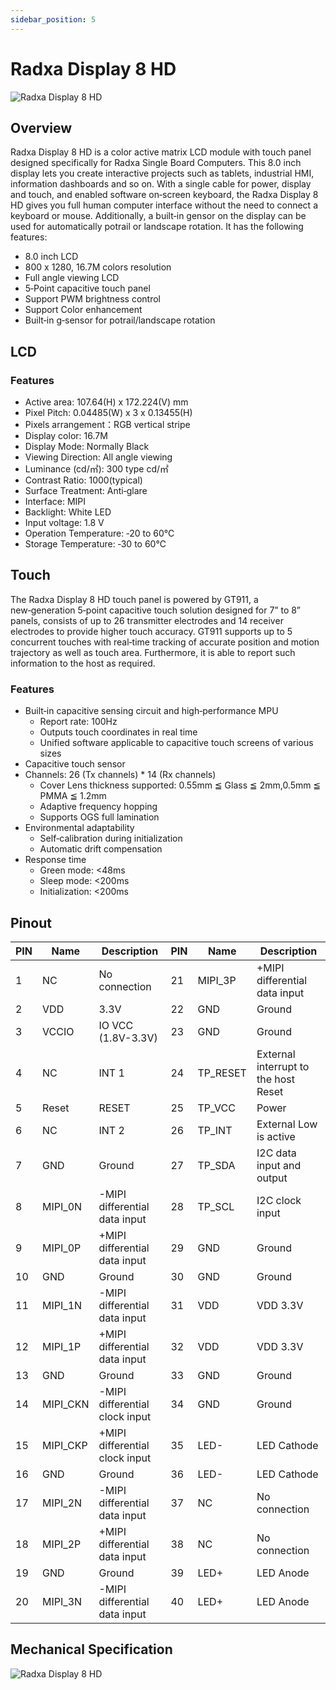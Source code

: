 ```yaml
---
sidebar_position: 5
---
```


# Radxa Display 8 HD

![Radxa Display 8 HD](/img/accessories/display-8-hd.webp)

## Overview

Radxa Display 8 HD is a color active matrix LCD module with touch panel designed specifically for Radxa Single Board Computers. This 8.0 inch display lets you create interactive projects such as tablets, industrial HMI, information dashboards and so on. With a single cable for power, display and touch, and enabled software on‑screen keyboard, the Radxa Display 8 HD gives you full human computer interface without the need to connect a keyboard or mouse. Additionally, a built‑in gensor on the display can be used for automatically potrail or landscape rotation. It has the following features:

- 8.0 inch LCD
- 800 x 1280, 16.7M colors resolution
- Full angle viewing LCD
- 5‑Point capacitive touch panel
- Support PWM brightness control
- Support Color enhancement
- Built‑in g‑sensor for potrail/landscape rotation

## LCD

### Features

- Active area: 107.64(H) x 172.224(V) mm
- Pixel Pitch: 0.04485(W) x 3 x 0.13455(H)
- Pixels arrangement：RGB vertical stripe
- Display color: 16.7M
- Display Mode: Normally Black
- Viewing Direction: All angle viewing
- Luminance (cd/㎡): 300 type cd/㎡
- Contrast Ratio: 1000(typical)
- Surface Treatment: Anti‑glare
- Interface: MIPI
- Backlight: White LED
- Input voltage: 1.8 V
- Operation Temperature: ‑20 to 60℃
- Storage Temperature: ‑30 to 60℃

## Touch

The Radxa Display 8 HD touch panel is powered by GT911, a new‑generation 5‑point capacitive touch solution designed for 7” to 8” panels, consists of up to 26 transmitter electrodes and 14 receiver electrodes to provide higher touch accuracy. GT911 supports up to 5 concurrent touches with real‑time tracking of accurate position and motion trajectory as well as touch area. Furthermore, it is able to report such information to the host as required.

### Features

- Built‑in capacitive sensing circuit and high‑performance MPU
  - Report rate: 100Hz
  - Outputs touch coordinates in real time
  - Unified software applicable to capacitive touch screens of various sizes
- Capacitive touch sensor
- Channels: 26 (Tx channels) \* 14 (Rx channels)
  - Cover Lens thickness supported: 0.55mm ≦ Glass ≦ 2mm,0.5mm ≦ PMMA ≦ 1.2mm
  - Adaptive frequency hopping
  - Supports OGS full lamination
- Environmental adaptability
  - Self‑calibration during initialization
  - Automatic drift compensation
- Response time
  - Green mode: <48ms
  - Sleep mode: <200ms
  - Initialization: <200ms

## Pinout

| PIN | Name     | Description                    | PIN | Name     | Description                          |
| --- | -------- | ------------------------------ | --- | -------- | ------------------------------------ |
| 1   | NC       | No connection                  | 21  | MIPI_3P  | +MIPI differential data input        |
| 2   | VDD      | 3.3V                           | 22  | GND      | Ground                               |
| 3   | VCCIO    | IO VCC (1.8V-3.3V)             | 23  | GND      | Ground                               |
| 4   | NC       | INT 1                          | 24  | TP_RESET | External interrupt to the host Reset |
| 5   | Reset    | RESET                          | 25  | TP_VCC   | Power                                |
| 6   | NC       | INT 2                          | 26  | TP_INT   | External Low is active               |
| 7   | GND      | Ground                         | 27  | TP_SDA   | I2C data input and output            |
| 8   | MIPI_0N  | -MIPI differential data input  | 28  | TP_SCL   | I2C clock input                      |
| 9   | MIPI_0P  | +MIPI differential data input  | 29  | GND      | Ground                               |
| 10  | GND      | Ground                         | 30  | GND      | Ground                               |
| 11  | MIPI_1N  | -MIPI differential data input  | 31  | VDD      | VDD 3.3V                             |
| 12  | MIPI_1P  | +MIPI differential data input  | 32  | VDD      | VDD 3.3V                             |
| 13  | GND      | Ground                         | 33  | GND      | Ground                               |
| 14  | MIPI_CKN | -MIPI differential clock input | 34  | GND      | Ground                               |
| 15  | MIPI_CKP | +MIPI differential clock input | 35  | LED-     | LED Cathode                          |
| 16  | GND      | Ground                         | 36  | LED-     | LED Cathode                          |
| 17  | MIPI_2N  | -MIPI differential data input  | 37  | NC       | No connection                        |
| 18  | MIPI_2P  | +MIPI differential data input  | 38  | NC       | No connection                        |
| 19  | GND      | Ground                         | 39  | LED+     | LED Anode                            |
| 20  | MIPI_3N  | -MIPI differential data input  | 40  | LED+     | LED Anode                            |

## Mechanical Specification

![Radxa Display 8 HD](/img/accessories/rock5a-display-8hd-spec.webp)
